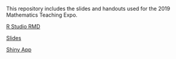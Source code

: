 This repository includes the slides and handouts used for the 2019 Mathematics Teaching Expo.

[R Studio RMD](math-expo-rstudio.Rmd)

[Slides](Math_Expo_Presentation.html)

[Shiny App](shinyexample2.Rmd)
